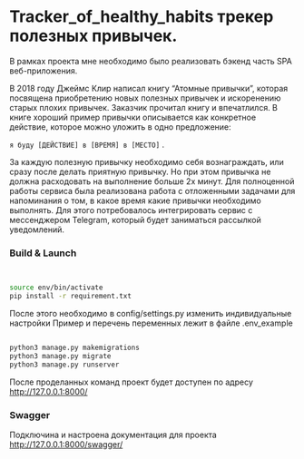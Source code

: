 # Tracker_of_healthy_habits трекер полезных привычек.

В рамках проекта мне необходимо было реализовать бэкенд часть SPA веб-приложения. 

В 2018 году Джеймс Клир написал книгу “Атомные привычки”, которая посвящена приобретению новых полезных привычек и искоренению старых плохих привычек. Заказчик прочитал книгу и впечатлился. 
В книге хороший пример привычки описывается как конкретное действие, которое можно уложить в одно предложение: 

`я буду [ДЕЙСТВИЕ] в [ВРЕМЯ] в [МЕСТО]` .

За каждую полезную привычку необходимо себя вознаграждать, или сразу после делать приятную привычку. Но при этом привычка не должна расходовать на выполнение больше 2х минут.
Для полноценной работы сервиса была реализована работа с отложенными задачами для напоминания о том, в какое время какие привычки необходимо выполнять. Для этого потребовалось интегрировать сервис с мессенджером Telegram, который будет заниматься рассылкой уведомлений.
### Build & Launch

```bash


source env/bin/activate 
pip install -r requirement.txt

```

После этого необходимо в config/settings.py изменить индивидуальные настройки 
Пример и перечень переменных лежит в файле .env_example

```bash

python3 manage.py makemigrations
python3 manage.py migrate
python3 manage.py runserver

```

После проделанных команд проект будет доступен по адресу http://127.0.0.1:8000/
### Swagger
Подключина и настроена документация для проекта http://127.0.0.1:8000/swagger/
